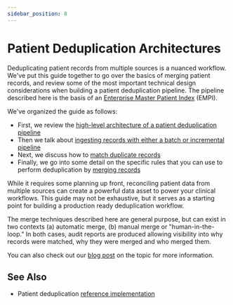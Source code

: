 ```yaml
---
sidebar_position: 8
---
```


# Patient Deduplication Architectures

Deduplicating patient records from multiple sources is a nuanced workflow. We've put this guide together to go over the basics of merging patient records, and review some of the most important technical design considerations when building a patient deduplication pipeline. The pipeline described here is the basis of an [Enterprise Master Patient Index](https://en.wikipedia.org/wiki/Enterprise_master_patient_index) (EMPI).

We've organized the guide as follows:

- First, we review the [high-level architecture of a patient deduplication pipeline](/docs/fhir-datastore/patient-deduplication/architecture-overview)
- Then we talk about [ingesting records with either a batch or incremental pipeline](/docs/fhir-datastore/patient-deduplication/ingestion)
- Next, we discuss how to [match duplicate records](/docs/fhir-datastore/patient-deduplication/matching)
- Finally, we go into some detail on the specific rules that you can use to perform deduplication by [merging records](/docs/fhir-datastore/patient-deduplication/merging)

While it requires some planning up front, reconciling patient data from multiple sources can create a powerful data asset to power your clinical workflows. This guide may not be exhaustive, but it serves as a starting point for building a production ready deduplication workflow.

The merge techniques described here are general purpose, but can exist in two contexts (a) automatic merge, (b) manual merge or "human-in-the-loop." In both cases, audit reports are produced allowing visibility into why records were matched, why they were merged and who merged them.

You can also check out our [blog post](/blog/patient-deduplication) on the topic for more information.

## See Also

- Patient deduplication [reference implementation](https://github.com/medplum/medplum-demo-bots/tree/main/src/deduplication)
